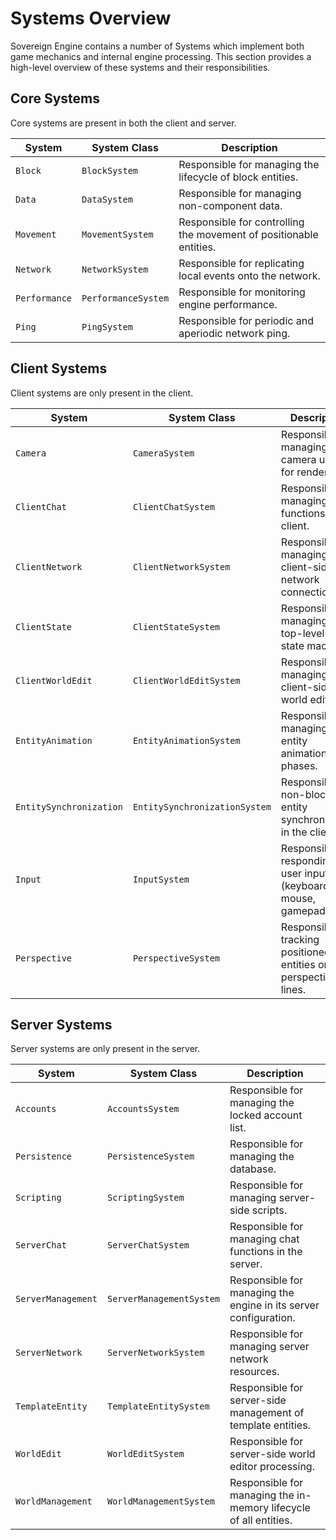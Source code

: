 # Systems Overview

Sovereign Engine contains a number of Systems which implement both game mechanics
and internal engine processing. This section provides a high-level overview of
these systems and their responsibilities.

## Core Systems

Core systems are present in both the client and server.

| System        | System Class        | Description                                                        |
|---------------|---------------------|--------------------------------------------------------------------|
| `Block`       | `BlockSystem`       | Responsible for managing the lifecycle of block entities.          |
| `Data`        | `DataSystem`        | Responsible for managing non-component data.                       |
| `Movement`    | `MovementSystem`    | Responsible for controlling the movement of positionable entities. |
| `Network`     | `NetworkSystem`     | Responsible for replicating local events onto the network.         |
| `Performance` | `PerformanceSystem` | Responsible for monitoring engine performance.                     |
| `Ping`        | `PingSystem`        | Responsible for periodic and aperiodic network ping.               |

## Client Systems

Client systems are only present in the client.

| System                  | System Class                  | Description                                                               |
|-------------------------|-------------------------------|---------------------------------------------------------------------------|
| `Camera`                | `CameraSystem`                | Responsible for managing the camera used for rendering.                   |
| `ClientChat`            | `ClientChatSystem`            | Responsible for managing chat functions in the client.                    |
| `ClientNetwork`         | `ClientNetworkSystem`         | Responsible for managing the client-side network connection.              |
| `ClientState`           | `ClientStateSystem`           | Responsible for managing the top-level client state machine.              |
| `ClientWorldEdit`       | `ClientWorldEditSystem`       | Responsible for managing the client-side world editor.                    |
| `EntityAnimation`       | `EntityAnimationSystem`       | Responsible for managing entity animation phases.                         |
| `EntitySynchronization` | `EntitySynchronizationSystem` | Responsible for non-block entity synchronization in the client.           |
| `Input`                 | `InputSystem`                 | Responsible for responding to user input (keyboard, mouse, gamepad, etc). |
| `Perspective`           | `PerspectiveSystem`           | Responsible for tracking positioned entities on perspective lines.        |

## Server Systems

Server systems are only present in the server.

| System             | System Class             | Description                                                       |
|--------------------|--------------------------|-------------------------------------------------------------------|
| `Accounts`         | `AccountsSystem`         | Responsible for managing the locked account list.                 |
| `Persistence`      | `PersistenceSystem`      | Responsible for managing the database.                            |
| `Scripting`        | `ScriptingSystem`        | Responsible for managing server-side scripts.                     |
| `ServerChat`       | `ServerChatSystem`       | Responsible for managing chat functions in the server.            |
| `ServerManagement` | `ServerManagementSystem` | Responsible for managing the engine in its server configuration.  |
| `ServerNetwork`    | `ServerNetworkSystem`    | Responsible for managing server network resources.                |
| `TemplateEntity`   | `TemplateEntitySystem`   | Responsible for server-side management of template entities.      |
| `WorldEdit`        | `WorldEditSystem`        | Responsible for server-side world editor processing.              |
| `WorldManagement`  | `WorldManagementSystem`  | Responsible for managing the in-memory lifecycle of all entities. |
